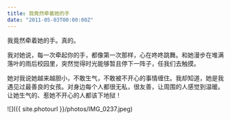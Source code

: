 ```yaml
---
title: 我竟然牵着她的手
date: "2011-05-03T00:00:00Z"
---
```


我竟然牵着她的手。真的。

我对她说，每一次牵起你的手，都像第一次那样，心在咚咚跳舞。和她漫步在堆满落叶的雨后校园里，突然觉得时光能够暂且停下一阵子，任我们去触摸。

她对我说她越来越胆小，不敢生气，不敢被不开心的事情缠住。我却知道，她是我遇见过最善良的女孩。对身边每个人都很无私，很友善，让周围的人感觉到温暖。让她生气的、惹她不开心的人都该下地狱！

![]({{ site.photourl }}/photos/IMG_0237.jpeg)

